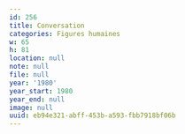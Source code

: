 ```yaml
---
id: 256
title: Conversation
categories: Figures humaines
w: 65
h: 81
location: null
note: null
file: null
year: '1980'
year_start: 1980
year_end: null
image: null
uuid: eb94e321-abff-453b-a593-fbb7918bf06b
---
```



